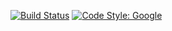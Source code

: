 [![Build Status](http://pi4.chux.net:9999/jenkins/view/puzzles/job/CHUX/job/CompSci/job/puzzles/job/sum-of-two-js/badge/icon)](http://pi4.chux.net:9999/jenkins/view/puzzles/job/CHUX/job/CompSci/job/puzzles/job/sum-of-two-js/)
[![Code Style: Google](https://img.shields.io/badge/code%20style-google-blueviolet.svg)](https://github.com/google/gts)